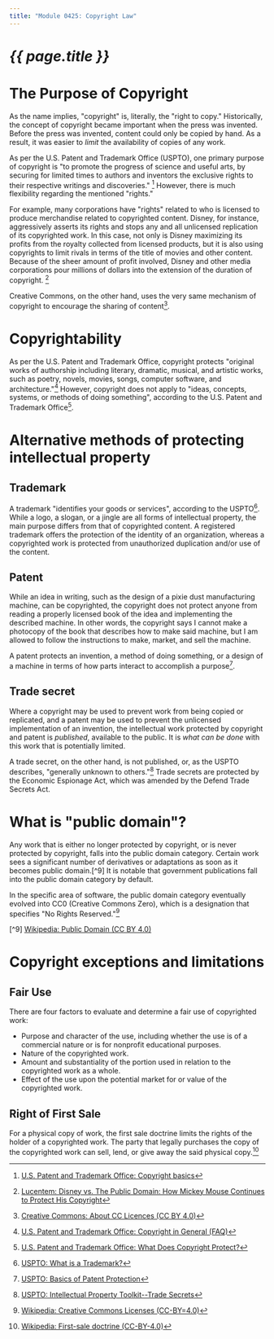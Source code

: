 ```yaml
---
title: "Module 0425: Copyright Law"
---
```


# _{{ page.title }}_

# The Purpose of Copyright

As the name implies, "copyright" is, literally, the "right to copy." Historically, the concept of copyright became important when the press was invented. Before the press was invented, content could only be copied by hand. As a result, it was easier to *limit* the availability of copies of any work.

As per the U.S. Patent and Trademark Office (USPTO), one primary purpose of copyright is "to promote the progress of science and useful arts, by securing for limited times to authors and inventors the exclusive rights to their respective writings and discoveries." [^1] However, there is much flexibility regarding the mentioned "rights."

For example, many corporations have "rights" related to who is licensed to produce merchandise related to copyrighted content. Disney, for instance, aggressively asserts its rights and stops any and all unlicensed replication of its copyrighted work. In this case, not only is Disney maximizing its profits from the royalty collected from licensed products, but it is also using copyrights to limit rivals in terms of the title of movies and other content. Because of the sheer amount of profit involved, Disney and other media corporations pour millions of dollars into the extension of the duration of copyright. [^2]

[^2]: [Lucentem: Disney vs. The Public Domain: How Mickey Mouse Continues to Protect His Copyright](https://lucentem.com/2018/12/05/disney-vs-the-public-domain-how-mickey-mouse-continues-to-protect-his-copyright/)

Creative Commons, on the other hand, uses the very same mechanism of copyright to encourage the sharing of content[^3]. 

[^3]: [Creative Commons: About CC Licences (CC BY 4.0)](https://creativecommons.org/share-your-work/cclicenses/)
[^1]: [U.S. Patent and Trademark Office: Copyright basics](https://www.uspto.gov/ip-policy/copyright-policy/copyright-basics)

# Copyrightability

As per the U.S. Patent and Trademark Office, copyright protects "original works of authorship including literary, dramatic, musical, and artistic works, such as poetry, novels, movies, songs, computer software, and architecture."[^4] However, copyright does not apply to "ideas, concepts, systems, or methods of doing something", according to the U.S. Patent and Trademark Office[^5].

[^4]: [U.S. Patent and Trademark Office: Copyright in General (FAQ)](https://www.copyright.gov/help/faq/faq-general.html#:~:text=Copyright%20covers%20both%20published%20and,%2C%20computer%20software%2C%20and%20architecture.)

[^5]: [U.S. Patent and Trademark Office: What Does Copyright Protect?](https://www.copyright.gov/help/faq/faq-protect.html#:~:text=Copyright%20does%20not%20protect%20ideas,your%20written%20or%20artistic%20work.)

# Alternative methods of protecting intellectual property

## Trademark

A trademark "identifies your goods or services", according to the USPTO[^6]. While a logo, a slogan, or a jingle are all forms of intellectual property, the main purpose differs from that of copyrighted content. A registered trademark offers the protection of the identity of an organization, whereas a copyrighted work is protected from unauthorized duplication and/or use of the content.

## Patent

While an idea in writing, such as the design of a pixie dust manufacturing machine, can be copyrighted, the copyright does not protect anyone from reading a properly licensed book of the idea and implementing the described machine. In other words, the copyright says I cannot make a photocopy of the book that describes how to make said machine, but I am allowed to follow the instructions to make, market, and sell the machine.

A patent protects an invention, a method of doing something, or a design of a machine in terms of how parts interact to accomplish a purpose[^7]. 

[^6]: [USPTO: What is a Trademark?](https://www.uspto.gov/trademarks/basics/what-trademark)

[^7]: [USPTO: Basics of Patent Protection](https://www.uspto.gov/sites/default/files/about/offices/ous/Cooper_Union_20130604.pdf)

## Trade secret

Where a copyright may be used to prevent work from being copied or replicated, and a patent may be used to prevent the unlicensed implementation of an invention, the intellectual work protected by copyright and patent is *published*, available to the public. It is *what can be done* with this work that is potentially limited.

A trade secret, on the other hand, is not published, or, as the USPTO describes, "generally unknown to others."[^8] Trade secrets are protected by the Economic Espionage Act, which was amended by the Defend Trade Secrets Act. 

[^8]: [USPTO: Intellectual Property Toolkit--Trade Secrets](https://www.uspto.gov/sites/default/files/documents/tradesecretsiptoolkit.pdf)
# What is "public domain"?

Any work that is either no longer protected by copyright, or is never protected by copyright, falls into the public domain category. Certain work sees a significant number of derivatives or adaptations as soon as it becomes public domain.[^9] It is notable that government publications fall into the public domain category by default. 

In the specific area of software, the public domain category eventually evolved into CC0 (Creative Commons Zero), which is a designation that specifies "No Rights Reserved."[^10]

[^10]: [Wikipedia: Creative Commons Licenses (CC-BY=4.0)](https://en.wikipedia.org/wiki/Creative_Commons_license#Zero,_public_domain)

[^9] [Wikipedia: Public Domain (CC BY 4.0)](https://en.wikipedia.org/wiki/Public_domain)

# Copyright exceptions and limitations

## Fair Use

There are four factors to evaluate and determine a fair use of copyrighted work:

* Purpose and character of the use, including whether the use is of a commercial nature or is for nonprofit educational purposes.
* Nature of the copyrighted work.
* Amount and substantiality of the portion used in relation to the copyrighted work as a whole.
* Effect of the use upon the potential market for or value of the copyrighted work.
  
## Right of First Sale

For a physical copy of work, the first sale doctrine limits the rights of the holder of a copyrighted work. The party that legally purchases the copy of the copyrighted work can sell, lend, or give away the said physical copy.[^11]

[^11]: [Wikipedia: First-sale doctrine (CC-BY-4.0)](https://en.wikipedia.org/wiki/First-sale_doctrine)

